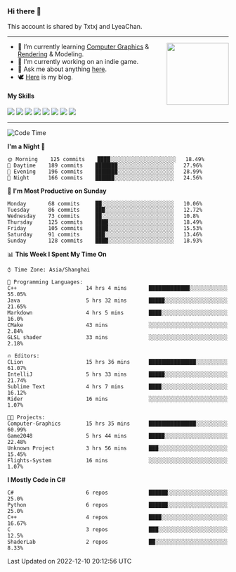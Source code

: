 ### Hi there 👋

This account is shared by Txtxj and LyeaChan.

---

<img align="right" height="141" src="https://github-readme-stats.vercel.app/api?username=txtxj&theme=tokyonight&show_icons=true&count_private=true">

- 🌱 I’m currently learning [Computer Graphics](https://github.com/txtxj/GAMES101) & [Rendering](https://github.com/txtxj/GAMES202) & 
Modeling.
- 🐶 I'm currently working on an indie game.
- 💬 Ask me about anything [here](https://github.com/txtxj/txtxj/issues).
- 🕊️ [Here](https://txtxj.top) is my blog.

#### My Skills

![](https://img.shields.io/badge/C%23-239120?logo=csharp&logoColor=fff)
![](https://img.shields.io/badge/Unity-000000?logo=unity&logoColor=fff)
![](https://img.shields.io/badge/Python-3e74a2?logo=python&logoColor=fff)
![](https://img.shields.io/badge/C++-9f62a5?logo=cplusplus&logoColor=fff)
![](https://img.shields.io/badge/C-a8b9cc?logo=c&logoColor=fff)
![](https://img.shields.io/badge/Blender-f5792a?logo=blender&logoColor=fff)
![](https://img.shields.io/badge/OpenJDK-ffffff?logo=openjdk&logoColor=000)
![](https://img.shields.io/badge/SQL-cc2927?logo=microsoftsqlserver&logoColor=fff)

---

<!--START_SECTION:waka-->
![Code Time](http://img.shields.io/badge/Code%20Time-573%20hrs%2026%20mins-blue)

**I'm a Night 🦉** 

```text
🌞 Morning    125 commits    ████░░░░░░░░░░░░░░░░░░░░░   18.49% 
🌆 Daytime    189 commits    ███████░░░░░░░░░░░░░░░░░░   27.96% 
🌃 Evening    196 commits    ███████░░░░░░░░░░░░░░░░░░   28.99% 
🌙 Night      166 commits    ██████░░░░░░░░░░░░░░░░░░░   24.56%

```
📅 **I'm Most Productive on Sunday** 

```text
Monday       68 commits     ██░░░░░░░░░░░░░░░░░░░░░░░   10.06% 
Tuesday      86 commits     ███░░░░░░░░░░░░░░░░░░░░░░   12.72% 
Wednesday    73 commits     ██░░░░░░░░░░░░░░░░░░░░░░░   10.8% 
Thursday     125 commits    ████░░░░░░░░░░░░░░░░░░░░░   18.49% 
Friday       105 commits    ████░░░░░░░░░░░░░░░░░░░░░   15.53% 
Saturday     91 commits     ███░░░░░░░░░░░░░░░░░░░░░░   13.46% 
Sunday       128 commits    ████░░░░░░░░░░░░░░░░░░░░░   18.93%

```


📊 **This Week I Spent My Time On** 

```text
⌚︎ Time Zone: Asia/Shanghai

💬 Programming Languages: 
C++                      14 hrs 4 mins       █████████████░░░░░░░░░░░░   55.05% 
Java                     5 hrs 32 mins       █████░░░░░░░░░░░░░░░░░░░░   21.65% 
Markdown                 4 hrs 5 mins        ████░░░░░░░░░░░░░░░░░░░░░   16.0% 
CMake                    43 mins             ░░░░░░░░░░░░░░░░░░░░░░░░░   2.84% 
GLSL shader              33 mins             ░░░░░░░░░░░░░░░░░░░░░░░░░   2.18%

🔥 Editors: 
CLion                    15 hrs 36 mins      ███████████████░░░░░░░░░░   61.07% 
IntelliJ                 5 hrs 33 mins       █████░░░░░░░░░░░░░░░░░░░░   21.74% 
Sublime Text             4 hrs 7 mins        ████░░░░░░░░░░░░░░░░░░░░░   16.12% 
Rider                    16 mins             ░░░░░░░░░░░░░░░░░░░░░░░░░   1.07%

🐱‍💻 Projects: 
Computer-Graphics        15 hrs 35 mins      ███████████████░░░░░░░░░░   60.99% 
Game2048                 5 hrs 44 mins       █████░░░░░░░░░░░░░░░░░░░░   22.48% 
Unknown Project          3 hrs 56 mins       ███░░░░░░░░░░░░░░░░░░░░░░   15.45% 
Flights-System           16 mins             ░░░░░░░░░░░░░░░░░░░░░░░░░   1.07%

```

**I Mostly Code in C#** 

```text
C#                       6 repos             ██████░░░░░░░░░░░░░░░░░░░   25.0% 
Python                   6 repos             ██████░░░░░░░░░░░░░░░░░░░   25.0% 
C++                      4 repos             ████░░░░░░░░░░░░░░░░░░░░░   16.67% 
C                        3 repos             ███░░░░░░░░░░░░░░░░░░░░░░   12.5% 
ShaderLab                2 repos             ██░░░░░░░░░░░░░░░░░░░░░░░   8.33%

```



 Last Updated on 2022-12-10 20:12:56 UTC
<!--END_SECTION:waka-->
